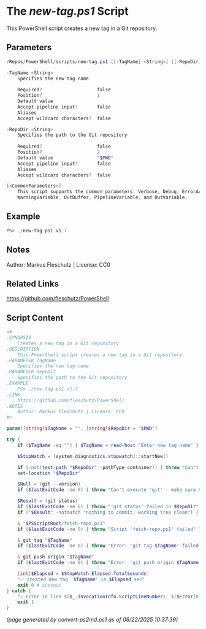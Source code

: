 The *new-tag.ps1* Script
===========================

This PowerShell script creates a new tag in a Git repository.

Parameters
----------
```powershell
/Repos/PowerShell/scripts/new-tag.ps1 [[-TagName] <String>] [[-RepoDir] <String>] [<CommonParameters>]

-TagName <String>
    Specifies the new tag name
    
    Required?                    false
    Position?                    1
    Default value                
    Accept pipeline input?       false
    Aliases                      
    Accept wildcard characters?  false

-RepoDir <String>
    Specifies the path to the Git repository
    
    Required?                    false
    Position?                    2
    Default value                "$PWD"
    Accept pipeline input?       false
    Aliases                      
    Accept wildcard characters?  false

[<CommonParameters>]
    This script supports the common parameters: Verbose, Debug, ErrorAction, ErrorVariable, WarningAction, 
    WarningVariable, OutBuffer, PipelineVariable, and OutVariable.
```

Example
-------
```powershell
PS> ./new-tag.ps1 v1.7

```

Notes
-----
Author: Markus Fleschutz | License: CC0

Related Links
-------------
https://github.com/fleschutz/PowerShell

Script Content
--------------
```powershell
<#
.SYNOPSIS
	Creates a new tag in a Git repository
.DESCRIPTION
	This PowerShell script creates a new tag in a Git repository.
.PARAMETER TagName
	Specifies the new tag name
.PARAMETER RepoDir
	Specifies the path to the Git repository
.EXAMPLE
	PS> ./new-tag.ps1 v1.7
.LINK
	https://github.com/fleschutz/PowerShell
.NOTES
	Author: Markus Fleschutz | License: CC0
#>

param([string]$TagName = "", [string]$RepoDir = "$PWD")

try {
	if ($TagName -eq "") { $TagName = read-host "Enter new tag name" }

	$StopWatch = [system.diagnostics.stopwatch]::startNew()

	if (-not(test-path "$RepoDir" -pathType container)) { throw "Can't access directory: $RepoDir" }
	set-location "$RepoDir"

	$Null = (git --version)
	if ($lastExitCode -ne 0) { throw "Can't execute 'git' - make sure Git is installed and available" }

	$Result = (git status)
	if ($lastExitCode -ne 0) { throw "'git status' failed in $RepoDir" }
	if ("$Result" -notmatch "nothing to commit, working tree clean") { throw "Repository is NOT clean: $Result" }

	& "$PSScriptRoot/fetch-repo.ps1"
	if ($lastExitCode -ne 0) { throw "Script 'fetch-repo.ps1' failed" }

	& git tag "$TagName"
	if ($lastExitCode -ne 0) { throw "Error: 'git tag $TagName' failed!" }

	& git push origin "$TagName"
	if ($lastExitCode -ne 0) { throw "Error: 'git push origin $TagName' failed!" }

	[int]$Elapsed = $StopWatch.Elapsed.TotalSeconds
	"✅ created new tag '$TagName' in $Elapsed sec"
	exit 0 # success
} catch {
	"⚠️ Error in line $($_.InvocationInfo.ScriptLineNumber): $($Error[0])"
	exit 1
}
```

*(page generated by convert-ps2md.ps1 as of 06/22/2025 10:37:39)*
